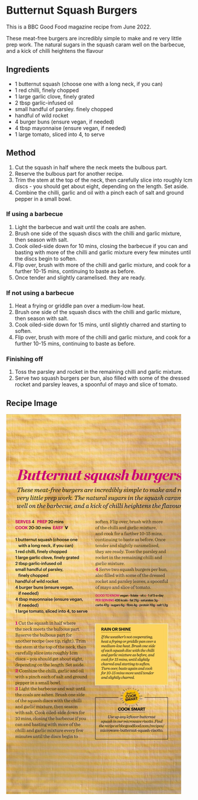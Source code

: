 # Butternut Squash Burgers

This is a BBC Good Food magazine recipe from June 2022.


These meat-free burgers are incredibly simple to make and re very little prep work. The natural sugars in the squash caram well on the barbecue, and a kick of chilli heightens the flavour

## Ingredients ## 

- 1 butternut squash (choose one with a long neck, if you can)
- 1 red chilli, finely chopped
- 1 large garlic clove, finely grated
- 2 tbsp garlic-infused oil
- small handful of parsley. finely chopped
- handful of wild rocket
- 4 burger buns (ensure vegan, if needed)
- 4 tbsp mayonnaise (ensure vegan, if needed)
- 1 large tomato, sliced into 4, to serve

## Method ## 

1. Cut the squash in half where the neck meets the bulbous part.
1. Reserve the bulbous part for another recipe.
1. Trim the stem at the top of the neck, then carefully slice into roughly lcm discs - you should get about eight, depending on the length. Set aside.
1. Combine the chilli, garlic and oil with a pinch each of salt and ground pepper in a small bowl.

### If using a barbecue

1. Light the barbecue and wait until the coals are ashen.
1. Brush one side of the squash discs with the chilli and garlic mixture, then season with salt.
1. Cook oiled-side down for 10 mins, closing the barbecue if you can and basting with more of the chilli and garlic mixture every few minutes until the discs begin to soften.
1. Flip over, brush with more of the chilli and garlic mixture, and cook for a further 10-15 mins, continuing to baste as before.
1. Once tender and slightly caramelised. they are ready.

### If not using a barbecue

1. Heat a frying or griddle pan over a medium-low heat.
1. Brush one side of the squash discs with the chilli and garlic mixture, then season with salt.
1. Cook oiled-side down for 15 mins, until slightly charred and starting to soften.
1. Flip over, brush with more of the chilli and garlic mixture, and cook for a further 10-15 mins, continuing to baste as before.

### Finishing off

1. Toss the parsley and rocket in the remaining chilli and garlic mixture.
1. Serve two squash burgers per bun, also filled with some of the dressed rocket and parsley leaves, a spoonful of mayo and slice of tomato.

## Recipe Image

![recipe image](/public/images/Butternut-Squash-Burgers.png)
